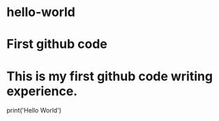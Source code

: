 # hello-world
# First github code

# This is my first github code writing experience.
print('Hello World')
